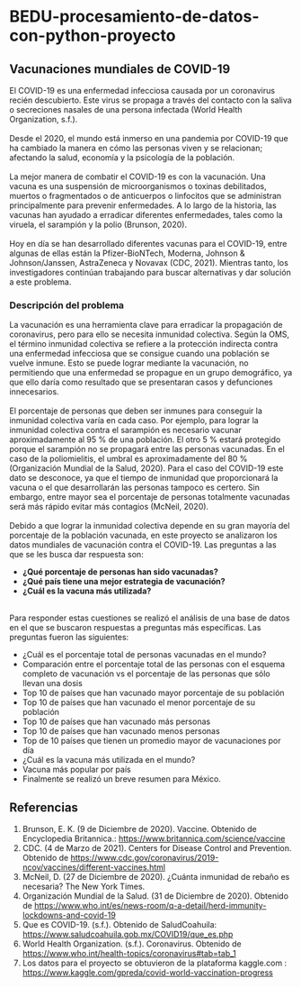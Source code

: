 # BEDU-procesamiento-de-datos-con-python-proyecto

## Vacunaciones mundiales de COVID-19

El COVID-19 es una enfermedad infecciosa causada por un coronavirus recién descubierto. Este virus se propaga a través del contacto con la saliva o secreciones nasales de una persona infectada (World Health Organization, s.f.). 
<br /> <br /> Desde el 2020, el mundo está inmerso en una pandemia por COVID-19 que ha cambiado la manera en cómo las personas viven y se relacionan; afectando la salud, economía y la psicología de la población.
<br /><br /> La mejor manera de combatir el COVID-19 es con la vacunación. Una vacuna es una suspensión de microorganismos o toxinas debilitados, muertos o fragmentados o de anticuerpos o linfocitos que se administran principalmente para prevenir enfermedades. A lo largo de la historia, las vacunas han ayudado a erradicar diferentes enfermedades, tales como la viruela, el sarampión y la polio (Brunson, 2020).
<br /><br /> Hoy en día se han desarrollado diferentes vacunas para el COVID-19, entre algunas de ellas están la Pfizer-BioNTech, Moderna, Johnson & Johnson/Janssen, AstraZeneca y Novavax (CDC, 2021). Mientras tanto, los investigadores continúan trabajando para buscar alternativas y dar solución a este problema.

### Descripción del problema
La vacunación es una herramienta clave para erradicar la propagación de coronavirus, pero para ello se necesita inmunidad colectiva. Según la OMS, el término inmunidad colectiva se refiere a la protección indirecta contra una enfermedad infecciosa que se consigue cuando una población se vuelve inmune. Esto se puede lograr mediante la vacunación, no permitiendo que una enfermedad se propague en un grupo demográfico, ya que ello daría como resultado que se presentaran casos y defunciones innecesarios.
<br /><br /> El porcentaje de personas que deben ser inmunes para conseguir la inmunidad colectiva varía en cada caso. Por ejemplo, para lograr la inmunidad colectiva contra el sarampión es necesario vacunar aproximadamente al 95 % de una población. El otro 5 % estará protegido porque el sarampión no se propagará entre las personas vacunadas. En el caso de la poliomielitis, el umbral es aproximadamente del 80 % (Organización Mundial de la Salud, 2020). Para el caso del COVID-19 este dato se desconoce, ya que el tiempo de inmunidad que proporcionará la vacuna o el que desarrollarán las personas tampoco es certero. Sin embargo, entre mayor sea el porcentaje de personas totalmente vacunadas será más rápido evitar más contagios (McNeil, 2020).
<br /><br /> Debido a que lograr la inmunidad colectiva depende en su gran mayoría del porcentaje de la población vacunada, en este proyecto se analizaron los datos mundiales de vacunación contra el COVID-19. Las preguntas a las que se les busca dar respuesta son:
- **¿Qué porcentaje de personas han sido vacunadas?**
- **¿Qué país tiene una mejor estrategia de vacunación?**
- **¿Cuál es la vacuna más utilizada?**

<br /> Para responder estas cuestiones se realizó el análisis de una base de datos en el que se buscaron respuestas a preguntas más específicas. Las preguntas fueron las siguientes:
- ¿Cuál es el porcentaje total de personas vacunadas en el mundo?
- Comparación entre el porcentaje total de las personas con el esquema completo de vacunación vs el porcentaje de las personas que sólo llevan una dosis
- Top 10 de países que han vacunado mayor porcentaje de su población
- Top 10 de países que han vacunado el menor porcentaje de su población
- Top 10 de países que han vacunado más personas
- Top 10 de países que han vacunado menos personas
- Top de 10 países que tienen un promedio mayor de vacunaciones por día
- ¿Cuál es la vacuna más utilizada en el mundo?
- Vacuna más popular por país
- Finalmente se realizó un breve resumen para México.

## Referencias
1. Brunson, E. K. (9 de Diciembre de 2020). Vaccine. Obtenido de Encyclopedia Britannica.: https://www.britannica.com/science/vaccine
2. CDC. (4 de Marzo de 2021). Centers for Disease Control and Prevention. Obtenido de https://www.cdc.gov/coronavirus/2019-ncov/vaccines/different-vaccines.html
3. McNeil, D. (27 de Diciembre de 2020). ¿Cuánta inmunidad de rebaño es necesaria? The New York Times.
4. Organización Mundial de la Salud. (31 de Diciembre de 2020). Obtenido de https://www.who.int/es/news-room/q-a-detail/herd-immunity-lockdowns-and-covid-19
5. Que es COVID-19. (s.f.). Obtenido de SaludCoahuila: https://www.saludcoahuila.gob.mx/COVID19/que_es.php
6. World Health Organization. (s.f.). Coronavirus. Obtenido de https://www.who.int/health-topics/coronavirus#tab=tab_1
7. Los datos para el proyecto se obtuvieron de la plataforma kaggle.com : https://www.kaggle.com/gpreda/covid-world-vaccination-progress


